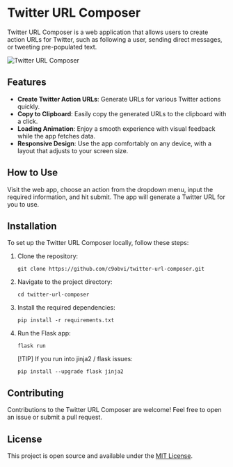 # Twitter URL Composer

Twitter URL Composer is a web application that allows users to create action URLs for Twitter, such as following a user, sending direct messages, or tweeting pre-populated text.

![Twitter URL Composer](https://dhfzdqrudbfdfjgjlcjt.supabase.co/storage/v1/object/public/cdn/Screenshot%202023-11-25%20at%201.59.01%20AM.png)

## Features

- **Create Twitter Action URLs**: Generate URLs for various Twitter actions quickly.
- **Copy to Clipboard**: Easily copy the generated URLs to the clipboard with a click.
- **Loading Animation**: Enjoy a smooth experience with visual feedback while the app fetches data.
- **Responsive Design**: Use the app comfortably on any device, with a layout that adjusts to your screen size.

## How to Use

Visit the web app, choose an action from the dropdown menu, input the required information, and hit submit. The app will generate a Twitter URL for you to use.

## Installation

To set up the Twitter URL Composer locally, follow these steps:

1. Clone the repository:
    ```
    git clone https://github.com/c9obvi/twitter-url-composer.git
    ```
2. Navigate to the project directory:
    ```
    cd twitter-url-composer
    ```
3. Install the required dependencies:
    ```
    pip install -r requirements.txt
    ```
4. Run the Flask app:
    ```
    flask run
    ```
   [!TIP]
   If you run into jinja2 / flask issues: 
   ```
   pip install --upgrade flask jinja2
   ```

## Contributing

Contributions to the Twitter URL Composer are welcome! Feel free to open an issue or submit a pull request.

## License

This project is open source and available under the [MIT License](LICENSE).
